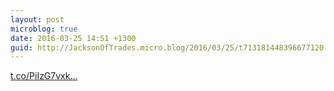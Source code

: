 ```yaml
---
layout: post
microblog: true
date: 2016-03-25 14:51 +1300
guid: http://JacksonOfTrades.micro.blog/2016/03/25/t713181448396677120.html
---
```

[t.co/PiIzG7vxk...](https://t.co/PiIzG7vxkg)
